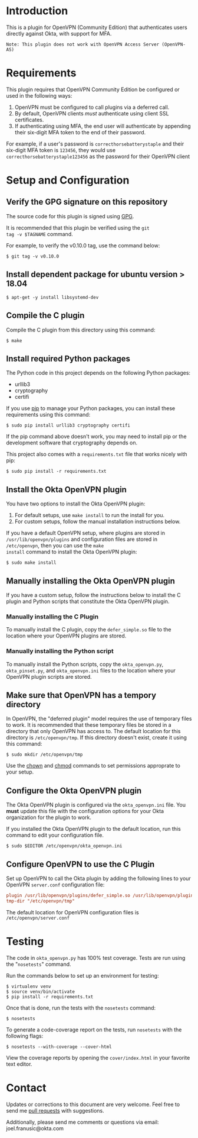 # Introduction

This is a plugin for OpenVPN (Community Edition) that authenticates users directly against Okta, with support for MFA.

    Note: This plugin does not work with OpenVPN Access Server (OpenVPN-AS)


# Requirements

This plugin requires that OpenVPN Community Edition be configured or used in the following ways:

1.  OpenVPN must be configured to call plugins via a deferred call.
2.  By default, OpenVPN clients *must* authenticate using client SSL certificates.
3.  If authenticating using MFA, the end user will authenticate by appending their six-digit MFA token to the end of their password.

For example, if a user's password is `correcthorsebatterystaple` and their six-digit MFA token is `123456`, they would use `correcthorsebatterystaple123456` as the password for their OpenVPN client


# Setup and Configuration


## Verify the GPG signature on this repository

The source code for this plugin is signed using [GPG](https://gnupg.org/).

It is recommended that this plugin be verified using the <code>git tag -v $TAGNAME</code> command.

For example, to verify the v0.10.0 tag, use the command below:

```shell
$ git tag -v v0.10.0
```

## Install dependent package for ubuntu version > 18.04

```shell
$ apt-get -y install libsystemd-dev
```

## Compile the C plugin

Compile the C plugin from this directory using this command:

```shell
$ make
```


## Install required Python packages

The Python code in this project depends on the following Python packages:

-   urllib3
-   cryptography
-   certifi

If you use [pip](https://en.wikipedia.org/wiki/Pip_%28package_manager%29) to manage your Python packages, you can install these requirements using this command:

```shell
$ sudo pip install urllib3 cryptography certifi
```

If the pip command above doesn't work, you may need to install pip or the development software that cryptography depends on.

This project also comes with a <code>requirements.txt</code> file that works nicely with pip:

```shell
$ sudo pip install -r requirements.txt
```


## Install the Okta OpenVPN plugin

You have two options to install the Okta OpenVPN plugin:

1.  For default setups, use <code>make install</code> to run the install for you.
2.  For custom setups, follow the manual installation instructions below.

If you have a default OpenVPN setup, where plugins are stored in <code>/usr/lib/openvpn/plugins</code> and configuration files are stored in <code>/etc/openvpn</code>, then you can use the <code>make install</code> command to install the Okta OpenVPN plugin:

```shell
$ sudo make install
```


## Manually installing the Okta OpenVPN plugin

If you have a custom setup, follow the instructions below to install the C plugin and Python scripts that constitute the Okta OpenVPN plugin.


### Manually installing the C Plugin

To manually install the C plugin, copy the <code>defer\_simple.so</code> file to the location where your OpenVPN plugins are stored.


### Manually installing the Python script

To manually install the Python scripts, copy the <code>okta\_openvpn.py</code>, <code>okta\_pinset.py</code>, and <code>okta\_openvpn.ini</code> files to the location where your OpenVPN plugin scripts are stored.


## Make sure that OpenVPN has a tempory directory

In OpenVPN, the "deferred plugin" model requires the use of temporary files to work. It is recommended that these temporary files be stored in a directory that only OpenVPN has access to. The default location for this directory is <code>/etc/openvpn/tmp</code>. If this directory doesn't exist, create it using this command:

```shell
$ sudo mkdir /etc/openvpn/tmp
```

Use the [chown](https://en.wikipedia.org/wiki/Chown) and [chmod](https://en.wikipedia.org/wiki/Chmod) commands to set permissions approprate to your setup.


## Configure the Okta OpenVPN plugin

The Okta OpenVPN plugin is configured via the <code>okta\_openvpn.ini</code> file. You **must** update this file with the configuration options for your Okta organization for the plugin to work.

If you installed the Okta OpenVPN plugin to the default location, run this command to edit your configuration file.

```shell
$ sudo $EDITOR /etc/openvpn/okta_openvpn.ini
```


## Configure OpenVPN to use the C Plugin

Set up OpenVPN to call the Okta plugin by adding the following lines to your OpenVPN <code>server.conf</code> configuration file:

```ini
plugin /usr/lib/openvpn/plugins/defer_simple.so /usr/lib/openvpn/plugins/okta_openvpn.py
tmp-dir "/etc/openvpn/tmp"
```

The default location for OpenVPN configuration files is <code>/etc/openvpn/server.conf</code>


# Testing

The code in <code>okta\_openvpn.py</code> has 100% test coverage. Tests are run using the "<code>nosetests</code>" command.

Run the commands below to set up an environment for testing:

```shell
$ virtualenv venv
$ source venv/bin/activate
$ pip install -r requirements.txt
```

Once that is done, run the tests with the <code>nosetests</code> command:

```shell
$ nosetests
```

To generate a code-coverage report on the tests, run <code>nosetests</code> with the following flags:

```shell
$ nosetests --with-coverage --cover-html
```

View the coverage reports by opening the <code>cover/index.html</code> in your favorite text editor.


# Contact

Updates or corrections to this document are very welcome. Feel free to send me [pull requests](https://help.github.com/articles/using-pull-requests/) with suggestions.

Additionally, please send me comments or questions via email: &#106;&#111;&#101;&#108;&#046;&#102;&#114;&#097;&#110;&#117;&#115;&#105;&#099;&#064;&#111;&#107;&#116;&#097;&#046;&#099;&#111;&#109;

